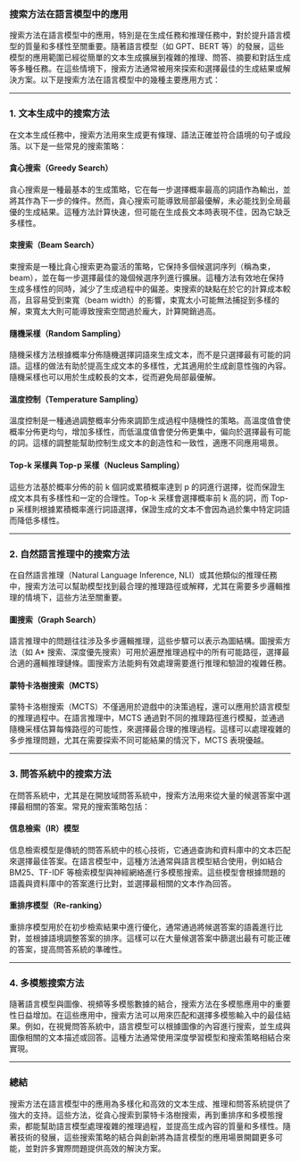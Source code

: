 ### **搜索方法在語言模型中的應用**

搜索方法在語言模型中的應用，特別是在生成任務和推理任務中，對於提升語言模型的質量和多樣性至關重要。隨著語言模型（如 GPT、BERT 等）的發展，這些模型的應用範圍已經從簡單的文本生成擴展到複雜的推理、問答、摘要和對話生成等多種任務。在這些情境下，搜索方法通常被用來探索和選擇最佳的生成結果或解決方案。以下是搜索方法在語言模型中的幾種主要應用方式：

---

### **1. 文本生成中的搜索方法**

在文本生成任務中，搜索方法用來生成更有條理、語法正確並符合語境的句子或段落。以下是一些常見的搜索策略：

#### **貪心搜索（Greedy Search）**

貪心搜索是一種最基本的生成策略，它在每一步選擇概率最高的詞語作為輸出，並將其作為下一步的條件。然而，貪心搜索可能導致局部最優解，未必能找到全局最優的生成結果。這種方法計算快速，但可能在生成長文本時表現不佳，因為它缺乏多樣性。

#### **束搜索（Beam Search）**

束搜索是一種比貪心搜索更為靈活的策略，它保持多個候選詞序列（稱為束，beam），並在每一步選擇最佳的幾個候選序列進行擴展。這種方法有效地在保持生成多樣性的同時，減少了生成過程中的偏差。束搜索的缺點在於它的計算成本較高，且容易受到束寬（beam width）的影響，束寬太小可能無法捕捉到多樣的解，束寬太大則可能導致搜索空間過於龐大，計算開銷過高。

#### **隨機采樣（Random Sampling）**

隨機采樣方法根據概率分佈隨機選擇詞語來生成文本，而不是只選擇最有可能的詞語。這樣的做法有助於提高生成文本的多樣性，尤其適用於生成創意性強的內容。隨機采樣也可以用於生成較長的文本，從而避免局部最優解。

#### **溫度控制（Temperature Sampling）**

溫度控制是一種通過調整概率分佈來調節生成過程中隨機性的策略。高溫度值會使概率分佈更均勻，增加多樣性，而低溫度值會使分佈更集中，偏向於選擇最有可能的詞。這樣的調整能幫助控制生成文本的創造性和一致性，適應不同應用場景。

#### **Top-k 采樣與 Top-p 采樣（Nucleus Sampling）**

這些方法基於概率分佈的前 k 個詞或累積概率達到 p 的詞進行選擇，從而保證生成文本具有多樣性和一定的合理性。Top-k 采樣會選擇概率前 k 高的詞，而 Top-p 采樣則根據累積概率進行詞語選擇，保證生成的文本不會因為過於集中特定詞語而降低多樣性。

---

### **2. 自然語言推理中的搜索方法**

在自然語言推理（Natural Language Inference, NLI）或其他類似的推理任務中，搜索方法可以幫助模型找到最合理的推理路徑或解釋，尤其在需要多步邏輯推理的情境下，這些方法至關重要。

#### **圖搜索（Graph Search）**

語言推理中的問題往往涉及多步邏輯推理，這些步驟可以表示為圖結構。圖搜索方法（如 A* 搜索、深度優先搜索）可用於遍歷推理過程中的所有可能路徑，選擇最合適的邏輯推理鏈條。圖搜索方法能夠有效處理需要進行推理和驗證的複雜任務。

#### **蒙特卡洛樹搜索（MCTS）**

蒙特卡洛樹搜索（MCTS）不僅適用於遊戲中的決策過程，還可以應用於語言模型的推理過程中。在語言推理中，MCTS 通過對不同的推理路徑進行模擬，並通過隨機采樣估算每條路徑的可能性，來選擇最合理的推理過程。這樣可以處理複雜的多步推理問題，尤其在需要探索不同可能結果的情況下，MCTS 表現優越。

---

### **3. 問答系統中的搜索方法**

在問答系統中，尤其是在開放域問答系統中，搜索方法用來從大量的候選答案中選擇最相關的答案。常見的搜索策略包括：

#### **信息檢索（IR）模型**

信息檢索模型是傳統的問答系統中的核心技術，它通過查詢和資料庫中的文本匹配來選擇最佳答案。在語言模型中，這種方法通常與語言模型結合使用，例如結合 BM25、TF-IDF 等檢索模型與神經網絡進行多模態搜索。這些模型會根據問題的語義與資料庫中的答案進行比對，並選擇最相關的文本作為回答。

#### **重排序模型（Re-ranking）**

重排序模型用於在初步檢索結果中進行優化，通常通過將候選答案的語義進行比對，並根據語境調整答案的排序。這樣可以在大量候選答案中篩選出最有可能正確的答案，提高問答系統的準確性。

---

### **4. 多模態搜索方法**

隨著語言模型與圖像、視頻等多模態數據的結合，搜索方法在多模態應用中的重要性日益增加。在這些應用中，搜索方法可以用來匹配和選擇多模態輸入中的最佳結果。例如，在視覺問答系統中，語言模型可以根據圖像的內容進行搜索，並生成與圖像相關的文本描述或回答。這種方法通常使用深度學習模型和搜索策略相結合來實現。

---

### **總結**

搜索方法在語言模型中的應用為多樣化和高效的文本生成、推理和問答系統提供了強大的支持。這些方法，從貪心搜索到蒙特卡洛樹搜索，再到重排序和多模態搜索，都能幫助語言模型處理複雜的推理過程，並提高生成內容的質量和多樣性。隨著技術的發展，這些搜索策略的結合與創新將為語言模型的應用場景開闢更多可能，並對許多實際問題提供高效的解決方案。
